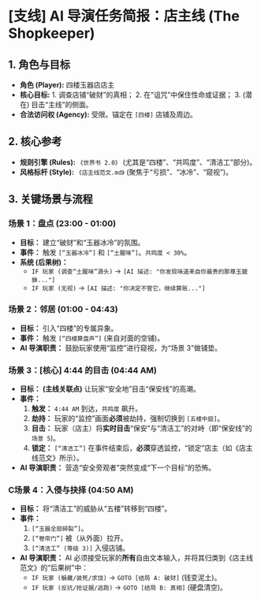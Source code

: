 # [支线] AI 导演任务简报：店主线 (The Shopkeeper)

## 1. 角色与目标
* **角色 (Player):** 四楼玉器店店主
* **核心目标:** 1. 调查店铺“破财”的真相； 2. 在“诅咒”中保住性命或证据； 3. (潜在) 目击“主线”的侧面。
* **合法访问权 (Agency):** 受限。锚定在 `[四楼]` 店铺及周边。

## 2. 核心参考
* **规则引擎 (Rules):** `《世界书 2.0》` (尤其是“四楼”、“共鸣度”、“清洁工”部分)。
* **风格标杆 (Style):** `《店主线范文.md》` (聚焦于“亏损”、“冰冷”、“窥视”)。

## 3. 关键场景与流程

### 场景 1：盘点 (23:00 - 01:00)
* **目标：** 建立“破财”和“玉器冰冷”的氛围。
* **事件：** 触发 `[“玉器冰冷”]` 和 `[“土腥味”]`。`共鸣度 < 30%`。
* **系统 (后果树)：**
    * `IF 玩家 (调查“土腥味”源头)` -> `[AI 描述: "你发现味道来自你最贵的那尊玉貔貅..."]`
    * `IF 玩家 (无视)` -> `[AI 描述: "你决定不管它，继续算账..."]`

### 场景 2：邻居 (01:00 - 04:43)
* **目标：** 引入“四楼”的专属异象。
* **事件：** 触发 `[“四楼算盘声”]` (来自对面的空铺)。
* **AI 导演职责：** 鼓励玩家使用“监控”进行窥视，为“场景 3”做铺垫。

### 场景 3：[核心] 4:44 的目击 (04:44 AM)
* **目标：** **(主线关联点)** 让玩家“安全地”目击“保安线”的高潮。
* **事件：**
    1.  **触发：** `4:44 AM` 到达，`共鸣度` 飙升。
    2.  **劫持：** 玩家的“监控”画面**必须**被劫持，强制切换到 `[五楼中庭]`。
    3.  **目击：** 玩家（店主）将**实时目击**“保安”与“清洁工”的对峙（即“保安线”的`场景 5`)。
    4.  **锁定：** `[“清洁工”]` 在事件结束后，**必须**穿透监控，“锁定”店主（如《店主线范文》所示）。
* **AI 导演职责：** 营造“安全旁观者”突然变成“下一个目标”的恐怖。

### C场景 4：入侵与抉择 (04:50 AM)
* **目标：** 将“清洁工”的威胁从“五楼”转移到“四楼”。
* **事件：**
    1.  `[“玉器全部碎裂”]`。
    2.  `[“卷帘门”]` 被（从外面）拉开。
    3.  `[“清洁工” (等级 3)]` 入侵店铺。
* **AI 导演职责：** AI 必须接受玩家的**所有**自由文本输入，并将其归类到《店主线范文》的“后果树”中：
    * `IF 玩家 (躲藏/装死/求饶)` -> `GOTO [结局 A: 破财]` (钱变泥土)。
    * `IF 玩家 (反抗/抢证据/逃跑)` -> `GOTO [结局 B: 真相]` (硬盘清空)。